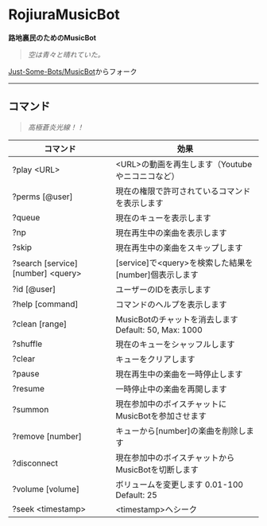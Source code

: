 # RojiuraMusicBot

**路地裏民のためのMusicBot**

> _空は青々と晴れていた。_

[Just-Some-Bots/MusicBot](https://github.com/Just-Some-Bots/MusicBot)からフォーク

---

## コマンド

> _高極蒼炎光線！！_

コマンド | 効果
------------ | -------------
?play \<URL\> | \<URL\>の動画を再生します（Youtubeやニコニコなど）
?perms \[@user] | 現在の権限で許可されているコマンドを表示します
?queue | 現在のキューを表示します
?np | 現在再生中の楽曲を表示します
?skip | 現在再生中の楽曲をスキップします
?search \[service] \[number] \<query\> | \[service]で\<query\>を検索した結果を\[number]個表示します
?id \[@user] | ユーザーのIDを表示します
?help \[command] | コマンドのヘルプを表示します
?clean \[range] | MusicBotのチャットを消去します Default: 50, Max: 1000
?shuffle | 現在のキューをシャッフルします
?clear | キューをクリアします
?pause | 現在再生中の楽曲を一時停止します
?resume | 一時停止中の楽曲を再開します
?summon | 現在参加中のボイスチャットにMusicBotを参加させます
?remove \[number] | キューから[number]の楽曲を削除します
?disconnect | 現在参加中のボイスチャットからMusicBotを切断します
?volume \[volume] | ボリュームを変更します 0.01-100 Default: 25
?seek \<timestamp\> | \<timestamp\>へシーク
